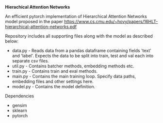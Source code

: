 **Hierachical Attention Networks**

An efficient pytorch implementation of Hierarchical Attention Networks model proposed in the paper https://www.cs.cmu.edu/~hovy/papers/16HLT-hierarchical-attention-networks.pdf

Repository includes all supporting files along with the model as described below:

- data.py - Reads data from a pandas dataframe containing fields 'text' and 'label'. Expects the data to be split into train, test and val each into separate csv files.
- util.py - Contains batcher methods, embedding methods etc.
- train.py - Contains train and eval methods.
- main.py - Contains the main training loop. Specify data paths, embedding files and other settings here.
- model.py - Contains the model definition.


Dependencies

- gensim
- sklearn
- pytorch
